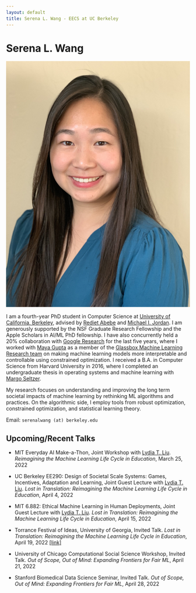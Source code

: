 ```yaml
---
layout: default
title: Serena L. Wang - EECS at UC Berkeley
---
```

	
	
# Serena L. Wang 

<img src="img/serena.jpg" alt="Photo" class="rightside_image">

I am a fourth-year PhD student in Computer Science at [University of California, Berkeley](https://eecs.berkeley.edu/), advised by [Rediet Abebe](https://www.redietabebe.com/) and [Michael I. Jordan](https://people.eecs.berkeley.edu/~jordan/). I am generously supported by the NSF Graduate Research Fellowship and the Apple Scholars in AI/ML PhD fellowship. I have also concurrently held a 20% collaboration with [Google Research](https://research.google/people/SerenaLutongWang/) for the last five years, where I worked with [Maya Gupta](https://mayagupta.org/) as a member of the [Glassbox Machine Learning Research team](https://www.technologyreview.com/2015/11/05/165175/google-tries-to-make-machine-learning-a-little-more-human/) on making machine learning models more interpretable and controllable using constrained optimization. I received a B.A. in Computer Science from Harvard University in 2016, where I completed an undergraduate thesis in operating systems and machine learning with [Margo Seltzer](https://www.seltzer.com/margo/).

My research focuses on understanding and improving the long term societal impacts of machine learning by rethinking ML algorithms and practices. On the algorithmic side, I employ tools from robust optimization, constrained optimization, and statistical learning theory.
			
Email: `serenalwang (at) berkeley.edu`

## Upcoming/Recent Talks

* MIT Everyday AI Make-a-Thon, Joint Workshop with [Lydia T. Liu](https://www.lydiatliu.com/). *Reimagining the Machine Learning Life Cycle in Education*, March 25, 2022

* UC Berkeley EE290: Design of Societal Scale Systems: Games, Incentives, Adaptation and Learning, Joint Guest Lecture with [Lydia T. Liu](https://www.lydiatliu.com/). *Lost in Translation: Reimagining the Machine Learning Life Cycle in Education*, April 4, 2022

* MIT 6.882: Ethical Machine Learning in Human Deployments, Joint Guest Lecture with [Lydia T. Liu](https://www.lydiatliu.com/). *Lost in Translation: Reimagining the Machine Learning Life Cycle in Education*, April 15, 2022

* Torrance Festival of Ideas, University of Georgia, Invited Talk. *Lost in Translation: Reimagining the Machine Learning Life Cycle in Education*, April 19, 2022 [[link]](https://calendar.uga.edu/event/2022_torrance_festival_of_ideas#.Yi2CShPMKdZ)

* University of Chicago Computational Social Science Workshop, Invited Talk. *Out of Scope, Out of Mind: Expanding Frontiers for Fair ML*, April 21, 2022

* Stanford Biomedical Data Science Seminar, Invited Talk. *Out of Scope, Out of Mind: Expanding Frontiers for Fair ML*, April 28, 2022



